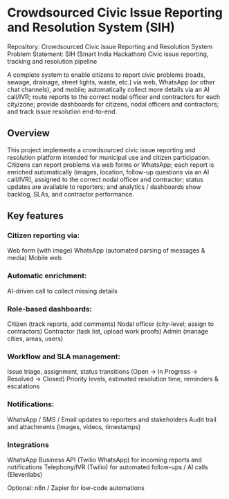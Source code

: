 # Crowdsourced Civic Issue Reporting and Resolution System (SIH)

Repository: Crowdsourced Civic Issue Reporting and Resolution System
Problem Statement: SIH (Smart India Hackathon) Civic issue reporting, tracking and resolution pipeline

A complete system to enable citizens to report civic problems (roads, sewage, drainage, street lights, waste, etc.) via web, WhatsApp (or other chat channels), and mobile; automatically collect more details via an AI call/IVR; route reports to the correct nodal officer and contractors for each city/zone; provide dashboards for citizens, nodal officers and contractors; and track issue resolution end-to-end.

## Overview

This project implements a crowdsourced civic issue reporting and resolution platform intended for municipal use and citizen participation. Citizens can report problems via web forms or WhatsApp; each report is enriched automatically (images, location, follow-up questions via an AI call/IVR), assigned to the correct nodal officer and contractor; status updates are available to reporters; and analytics / dashboards show backlog, SLAs, and contractor performance.

## Key features

### Citizen reporting via:
Web form (with image)
WhatsApp (automated parsing of messages & media)
Mobile web

### Automatic enrichment:
AI-driven call to collect missing details

### Role-based dashboards:
Citizen (track reports, add comments)
Nodal officer (city-level; assign to contractors)
Contractor (task list, upload work proofs)
Admin (manage cities, areas, users)

### Workflow and SLA management:

Issue triage, assignment, status transitions (Open → In Progress → Resolved → Closed)
Priority levels, estimated resolution time, reminders & escalations

### Notifications:

WhatsApp / SMS / Email updates to reporters and stakeholders
Audit trail and attachments (images, videos, timestamps)

### Integrations

WhatsApp Business API (Twilio WhatsApp) for incoming reports and notifications
Telephony/IVR (Twilio) for automated follow-ups / AI calls (Elevenlabs)

Optional: n8n / Zapier for low-code automations
